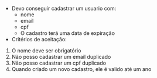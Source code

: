  - Devo conseguir cadastrar um usuario com:
    - nome
    - email
    - cpf
    - O cadastro terá uma data de expiração
 - Critérios de aceitação:
  1) O nome deve ser obrigatório
  2) Não posso cadastrar um email duplicado
  3) Não posso cadastrar um cpf duplicado
  4) Quando criado um novo cadastro, ele é valido até um ano
